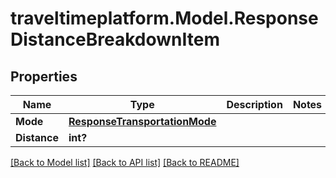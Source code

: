 
# traveltimeplatform.Model.ResponseDistanceBreakdownItem

## Properties

Name | Type | Description | Notes
------------ | ------------- | ------------- | -------------
**Mode** | [**ResponseTransportationMode**](ResponseTransportationMode.md) |  | 
**Distance** | **int?** |  | 

[[Back to Model list]](../README.md#documentation-for-models)
[[Back to API list]](../README.md#documentation-for-api-endpoints)
[[Back to README]](../README.md)

